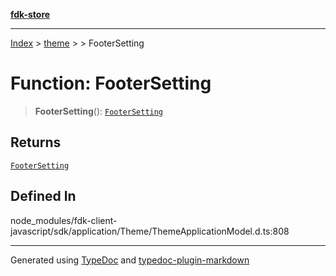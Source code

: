 [**fdk-store**](../../../README.md)
***

[Index](../../../API.md) > [theme](../../README.md) > [<internal>](../README.md) > FooterSetting

# Function: FooterSetting

> **FooterSetting**(): [`FooterSetting`](../type-aliases/type-alias.FooterSetting.md)

## Returns

[`FooterSetting`](../type-aliases/type-alias.FooterSetting.md)

## Defined In

node\_modules/fdk-client-javascript/sdk/application/Theme/ThemeApplicationModel.d.ts:808

***
Generated using [TypeDoc](https://typedoc.org/) and [typedoc-plugin-markdown](https://www.npmjs.com/package/typedoc-plugin-markdown)
